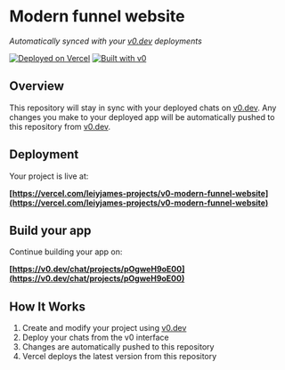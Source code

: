 # Modern funnel website

*Automatically synced with your [v0.dev](https://v0.dev) deployments*

[![Deployed on Vercel](https://img.shields.io/badge/Deployed%20on-Vercel-black?style=for-the-badge&logo=vercel)](https://vercel.com/leiyjames-projects/v0-modern-funnel-website)
[![Built with v0](https://img.shields.io/badge/Built%20with-v0.dev-black?style=for-the-badge)](https://v0.dev/chat/projects/pOgweH9oE00)

## Overview

This repository will stay in sync with your deployed chats on [v0.dev](https://v0.dev).
Any changes you make to your deployed app will be automatically pushed to this repository from [v0.dev](https://v0.dev).

## Deployment

Your project is live at:

**[https://vercel.com/leiyjames-projects/v0-modern-funnel-website](https://vercel.com/leiyjames-projects/v0-modern-funnel-website)**

## Build your app

Continue building your app on:

**[https://v0.dev/chat/projects/pOgweH9oE00](https://v0.dev/chat/projects/pOgweH9oE00)**

## How It Works

1. Create and modify your project using [v0.dev](https://v0.dev)
2. Deploy your chats from the v0 interface
3. Changes are automatically pushed to this repository
4. Vercel deploys the latest version from this repository